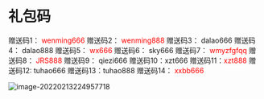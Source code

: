 # 礼包码

赠送码1：<font color=red> wenming666</font>
赠送码2： <font color=red> wenming888</font>
赠送码3： dalao666
赠送码4： dalao888
赠送码5： <font color=red>wx666</font>
赠送码6： sky666
赠送码7： <font color=red>wmyzfgfqq</font>
赠送码8：<font color=red> JRS888</font>
赠送码9： qiezi666
赠送码10：xzt666
赠送码11：<font color=red>xzt888</font>
赠送码12:   tuhao666
赠送码13：tuhao888
赠送码14： <font color=red>xxbb666</font>

![image-20220213224957718](D:\用户\文档\GitHub\file\游戏\imge\文明与征服攻略.assets\image-20220213224957718.png)
